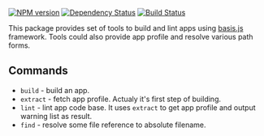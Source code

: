 [![NPM version](https://img.shields.io/npm/v/basisjs-tools-build.svg)](https://www.npmjs.com/package/basisjs-tools-build)
[![Dependency Status](https://img.shields.io/david/basisjs/basisjs-tools-build.svg)](https://david-dm.org/basisjs/basisjs-tools-build)
[![Build Status](https://travis-ci.org/basisjs/basisjs-tools-build.svg?branch=master)](https://travis-ci.org/basisjs/basisjs-tools-build)

This package provides set of tools to build and lint apps using [basis.js](https://github.com/basisjs/basisjs) framework. Tools could also provide app profile and resolve various path forms.

## Commands

- `build` - build an app.
- `extract` - fetch app profile. Actualy it's first step of building.
- `lint` - lint app code base. It uses `extract` to get app profile and output warning list as result.
- `find` - resolve some file reference to absolute filename.
